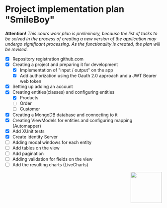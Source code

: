 # Project implementation plan "SmileBoy" 

<strong>Attention!</strong> *This cours work plan is preliminary, because the list of tasks to be solved in the process of creating a new version of the application may undergo significant processing. As the functionality is created, the plan will be revised.*

* [x] Repository registration github.com
* [x] Creating a project and preparing it for development
    * [x] Implementation of "input / output" on the app 
    * [x] Add authorization using the Oauth 2.0 approach and a JWT Bearer web token
* [x] Setting up adding an account
* [x]  Creating entities(classes) and configuring entities
    * [x] Products
    * [ ] Order
    * [ ] Customer
* [x] Creating a MongoDB database and connecting to it
* [x] Creating ViewModels for entities and configuring mapping (Automapper)
* [x] Add XUnit tests
* [x] Create Identity Server
* [ ] Adding modal windows for each entity
* [ ] Add tables on the view
* [ ] Add pagination 
* [ ] Adding validation for fields on the view
* [ ] Add the resulting charts (LiveCharts)

<img align="right" src="https://lh3.googleusercontent.com/pw/ACtC-3eAt5FymLvgA2rkopOHIjtNNJPn39X-uYDXACqyWwSuh4lmipBDSEtfGNSIkwKyp5qlrsgai1ZoXyezgSJ_Eq64qqYeH-dlmwbiIix1BaPey9t9s3ZPBrJBGYkxlqiOMSMpCHSebM-TIxUA_thraDLV=w319-h331-no?authuser=0" width="100" height="100">
